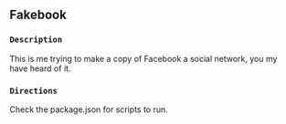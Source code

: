 
## Fakebook
### `Description`

This is me trying to make a copy of Facebook a social network, you my have heard of it. 



### `Directions`

Check the package.json for scripts to run.
